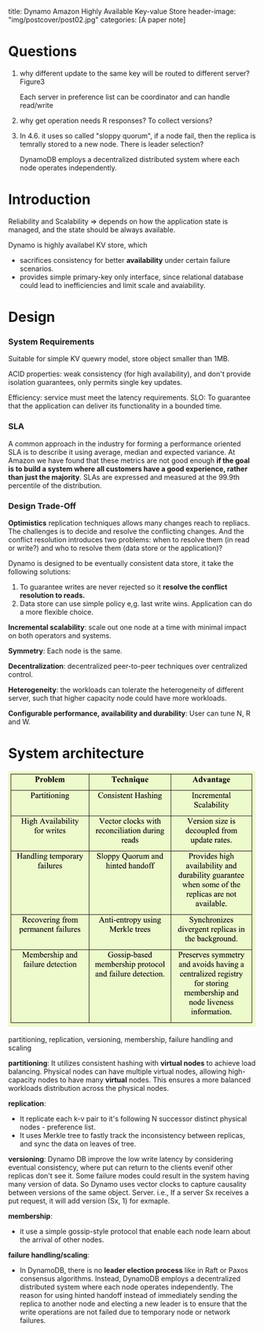 title: Dynamo Amazon Highly Available Key-value Store
header-image: "img/postcover/post02.jpg"
categories: [A paper note]

# Questions

1. why different update to the same key will be routed to different server? Figure3

   Each server in preference list can be coordinator and can handle read/write 

2. why get operation needs R responses? To collect versions?

3. In 4.6. it uses so called "sloppy quorum", if a node fail, then the replica is temrally stored to a new node. There is leader selection?

   DynamoDB employs a decentralized distributed system where each node operates independently.

# Introduction

Reliability and Scalability => depends on how the application state is managed, and the state should be always available.

Dynamo is highly availabel KV store, which 

- sacrifices consistency for better **availability** under certain failure scenarios.
- provides simple primary-key only interface, since relational database could lead to inefficiencies and limit scale and avaiability.

# Design

### System Requirements

Suitable for simple KV quewry model, store object smaller than 1MB.

ACID properties: weak consistency (for high availability), and don't provide isolation guarantees, only permits single key updates.

Efficiency: service must meet the latency requirements. SLO: To guarantee that the application can deliver its functionality in a bounded time.

### SLA

A common approach in the industry for forming a performance oriented SLA is to describe it using average, median and expected variance. At Amazon we have found that these metrics are not good enough **if the goal is to build a system where all customers have a good experience, rather than just the majority**. SLAs are expressed and measured at the 99.9th percentile of the distribution.

### Design Trade-Off

**Optimistics** replication techniques allows many changes reach to repliacs. The challenges is to decide and resolve the conflicting changes. And the conflict resolution introduces two problems: when to resolve them (in read or write?) and who to resolve them (data store or the application)?

Dynamo is designed to be eventually consistent data store, it take the following solutions:

1.  To guarantee writes are never rejected so it **resolve the conflict resolution to reads.**
2. Data store can use simple policy e,g. last write wins. Application can do a more flexible choice.

**Incremental scalability**: scale out one node at a time with minimal impact on both operators and systems.

**Symmetry**: Each node is the same.

**Decentralization**: decentralized peer-to-peer techniques over centralized control.

**Heterogeneity**: the workloads can tolerate the heterogeneity of different server, such that higher capacity node could have more workloads.

**Configurable performance, availability and durability**: User can tune N, R and W. 

# System architecture

![image-20230607160706461](../../img/a_img_store/image-20230607160706461.png)

partitioning, replication, versioning, membership, failure handling and scaling

**partitioning**: It utilizes consistent hashing with **virtual nodes** to achieve load balancing. Physical nodes can have multiple virtual nodes, allowing high-capacity nodes to have many **virtual** nodes. This ensures a more balanced workloads distribution across the physical nodes.

**replication**:

- It replicate each k-v pair to it's following N successor distinct physical nodes - preference list.
- It uses Merkle tree to fastly track the inconsistency between replicas, and sync the data on leaves of tree.

**versioning**: Dynamo DB improve the low write latency by considering eventual consistency, where put can return to the clients evenif other replicas don't see it. Some failure modes could result in the system having many version of data. So Dynamo uses vector clocks to capture causality between versions of the same object. Server. i.e., If a server Sx receives a put request, it will add version (Sx, 1) for exmaple.

**membership**: 

- it use a simple gossip-style protocol that enable each node learn about the arrival of other nodes.

**failure handling/scaling**: 

- In DynamoDB, there is no **leader election process** like in Raft or Paxos consensus algorithms. Instead, DynamoDB employs a decentralized distributed system where each node operates independently. The reason for using hinted handoff instead of immediately sending the replica to another node and electing a new leader is to ensure that the write operations are not failed due to temporary node or network failures.





